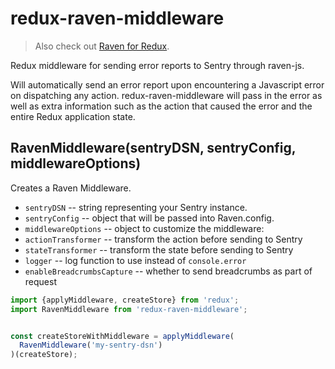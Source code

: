 # redux-raven-middleware

> Also check out [Raven for Redux](https://github.com/captbaritone/raven-for-redux).

Redux middleware for sending error reports to Sentry through raven-js.

Will automatically send an error report upon encountering a Javascript error
on dispatching any action. redux-raven-middleware will pass in the error as
well as extra information such as the action that caused the error and the
entire Redux application state.

## RavenMiddleware(sentryDSN, sentryConfig, middlewareOptions)

Creates a Raven Middleware.

- `sentryDSN` -- string representing your Sentry instance.
- `sentryConfig` -- object that will be passed into Raven.config.
- `middlewareOptions` -- object to customize the middleware:
 - `actionTransformer` -- transform the action before sending to Sentry
 - `stateTransformer` -- transform the state before sending to Sentry
 - `logger` -- log function to use instead of `console.error`
 - `enableBreadcrumbsCapture` -- whether to send breadcrumbs as part of request

```js
import {applyMiddleware, createStore} from 'redux';
import RavenMiddleware from 'redux-raven-middleware';


const createStoreWithMiddleware = applyMiddleware(
  RavenMiddleware('my-sentry-dsn')
)(createStore);
```
